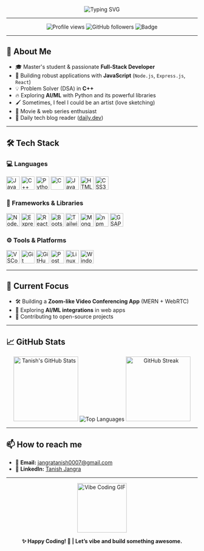 <!-- Animated Typing Banner -->
<p align="center">
  <img src="https://readme-typing-svg.herokuapp.com?font=Fira+Code&duration=2500&pause=1000&center=true&vCenter=true&width=435&lines=Hey%2C+I'm+Tanish+Jangra!;full-Stack+Developer+%7C+Master's+Student;I+Like+Programming+%E2%9C%A8" alt="Typing SVG" />
</p>

---

<p align="center">
  <img src="https://komarev.com/ghpvc/?username=tanish0007&label=Profile%20Views&color=ff69b4&style=for-the-badge" alt="Profile views" />
  <img src="https://img.shields.io/github/followers/tanish0007?style=for-the-badge&color=blueviolet&logo=github" alt="GitHub followers" />
  <img src="https://img.shields.io/badge/Full--Stack%20Developer-%F0%9F%9A%80-orange?style=for-the-badge" alt="Badge" />
</p>

---

## 👋 About Me

- 🎓 Master's student & passionate **Full-Stack Developer**
- 🚀 Building robust applications with **JavaScript** (`Node.js`, `Express.js`, `React`)
- 💡 Problem Solver (DSA) in **C++**
- 🔥 Exploring **AI/ML** with Python and its powerful libraries
- 🖌️ Sometimes, I feel I could be an artist (love sketching)
- 🍿 Movie & web series enthusiast
- 📰 Daily tech blog reader ([daily.dev](https://daily.dev/))

---

## 🛠️ Tech Stack

### 💻 Languages
<p align="left">
  <img src="https://cdn.jsdelivr.net/gh/devicons/devicon/icons/javascript/javascript-original.svg" height="35" alt="JavaScript" />
  <img src="https://cdn.jsdelivr.net/gh/devicons/devicon/icons/cplusplus/cplusplus-original.svg" height="35" alt="C++" />
  <img src="https://cdn.jsdelivr.net/gh/devicons/devicon/icons/python/python-original.svg" height="35" alt="Python" />
  <img src="https://cdn.jsdelivr.net/gh/devicons/devicon/icons/c/c-original.svg" height="35" alt="C" />
  <img src="https://cdn.jsdelivr.net/gh/devicons/devicon/icons/java/java-original.svg" height="35" alt="Java" />
  <img src="https://cdn.jsdelivr.net/gh/devicons/devicon/icons/html5/html5-original.svg" height="35" alt="HTML5" />
  <img src="https://cdn.jsdelivr.net/gh/devicons/devicon/icons/css3/css3-original.svg" height="35" alt="CSS3" />
</p>

### 🧩 Frameworks & Libraries
<p align="left">
  <img src="https://cdn.jsdelivr.net/gh/devicons/devicon/icons/nodejs/nodejs-original.svg" height="35" alt="Node.js" />
  <img src="https://cdn.jsdelivr.net/gh/devicons/devicon/icons/express/express-original-wordmark.svg" height="35" alt="Express.js" />
  <img src="https://cdn.jsdelivr.net/gh/devicons/devicon/icons/react/react-original.svg" height="35" alt="React" />
  <img src="https://cdn.jsdelivr.net/gh/devicons/devicon/icons/bootstrap/bootstrap-original.svg" height="35" alt="Bootstrap" />
  <img src="https://cdn.jsdelivr.net/gh/devicons/devicon/icons/tailwindcss/tailwindcss-original.svg" height="35" alt="Tailwind CSS" />
  <img src="https://cdn.jsdelivr.net/gh/devicons/devicon/icons/mongodb/mongodb-original.svg" height="35" alt="MongoDB" />
  <img src="https://cdn.jsdelivr.net/gh/devicons/devicon/icons/npm/npm-original-wordmark.svg" height="35" alt="npm" />
  <img src="https://cdn.jsdelivr.net/gh/devicons/devicon/icons/gsap/gsap-original.svg" height="35" alt="GSAP" />
</p>

### ⚙️ Tools & Platforms
<p align="left">
  <img src="https://cdn.jsdelivr.net/gh/devicons/devicon/icons/vscode/vscode-original.svg" height="35" alt="VSCode" />
  <img src="https://cdn.jsdelivr.net/gh/devicons/devicon/icons/git/git-original.svg" height="35" alt="Git" />
  <img src="https://cdn.jsdelivr.net/gh/devicons/devicon/icons/github/github-original-wordmark.svg" height="35" alt="GitHub" />
  <img src="https://www.vectorlogo.zone/logos/getpostman/getpostman-icon.svg" height="35" alt="Postman" />
  <img src="https://cdn.jsdelivr.net/gh/devicons/devicon/icons/linux/linux-original.svg" height="35" alt="Linux" />
  <img src="https://cdn.jsdelivr.net/gh/devicons/devicon/icons/windows8/windows8-original.svg" height="35" alt="Windows" />
</p>

---

## 🚀 Current Focus

- 🛠 Building a **Zoom-like Video Conferencing App** (MERN + WebRTC)
- 🧠 Exploring **AI/ML integrations** in web apps
- 🤝 Contributing to open-source projects

---

## 📈 GitHub Stats

<p align="center">
  <img src="https://github-readme-stats.vercel.app/api?username=tanish0007&show_icons=true&theme=tokyonight" alt="Tanish's GitHub Stats" height="170"/>
  <img src="https://github-readme-stats.vercel.app/api/top-langs/?username=tanish0007&layout=compact&theme=tokyonight&langs_count=8" alt="Top Languages"/>
  <img src="https://github-readme-streak-stats.herokuapp.com/?user=tanish0007&theme=tokyonight" alt="GitHub Streak" height="170"/>
</p>

---

## 📫 How to reach me

- 📧 **Email:** [jangratanish0007@gmail.com](mailto:jangratanish0007@gmail.com)  
- 💼 **LinkedIn:** [Tanish Jangra](https://www.linkedin.com/in/tanish-jangra-16a4a622a/)

---

<p align="center">
  <img src="https://media.giphy.com/media/qgQUggAC3Pfv687qPC/giphy.gif" height="130" alt="Vibe Coding GIF" />
</p>

<p align="center">
  <b>✨ Happy Coding! 🚀 | Let’s vibe and build something awesome.</b>
</p>
